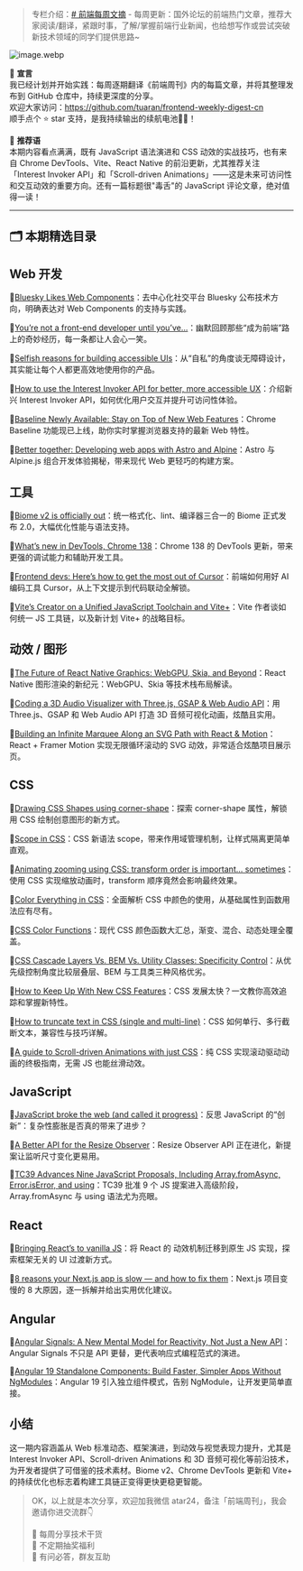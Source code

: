 > 专栏介绍：[# 前端每周文摘](https://juejin.cn/column/7207444169357410362 "https://juejin.cn/column/7207444169357410362") - 每周更新：国外论坛的前端热门文章，推荐大家阅读/翻译，紧跟时事，了解/掌握前端行业新闻，也给想写作或尝试突破新技术领域的同学们提供思路\~

![image.webp](https://p0-xtjj-private.juejin.cn/tos-cn-i-73owjymdk6/d31c82acd2914c48853b3e10bb8467af~tplv-73owjymdk6-jj-mark-v1:0:0:0:0:5o6Y6YeR5oqA5pyv56S-5Yy6IEAg5o6Y6YeR5a6J5Lic5bC8:q75.awebp?policy=eyJ2bSI6MywidWlkIjoiMTUyMTM3OTgyMzM0MDc5MiJ9&rk3s=f64ab15b&x-orig-authkey=f32326d3454f2ac7e96d3d06cdbb035152127018&x-orig-expires=1751334941&x-orig-sign=a86sFYxNWkI8UDnhEezJspEiBK4%3D)

📢 **宣言**\
我已经计划并开始实践：每周逐期翻译《前端周刊》内的每篇文章，并将其整理发布到 GitHub 仓库中，持续更深度的分享。\
欢迎大家访问：<https://github.com/tuaran/frontend-weekly-digest-cn>\
顺手点个 ⭐ star 支持，是我持续输出的续航电池🔋✨！

💬 **推荐语**\
本期内容看点满满，既有 JavaScript 语法演进和 CSS 动效的实战技巧，也有来自 Chrome DevTools、Vite、React Native 的前沿更新，尤其推荐关注「Interest Invoker API」和「Scroll-driven Animations」——这是未来可访问性和交互动效的重要方向。还有一篇标题很"毒舌"的 JavaScript 评论文章，绝对值得一读！

***

## 🗂 本期精选目录

## Web 开发

🔹[Bluesky Likes Web Components](https://lea.verou.me/blog/2025/bluesky-likes/)：去中心化社交平台 Bluesky 公布技术方向，明确表达对 Web Components 的支持与实践。

🔹[You’re not a front-end developer until you’ve…](https://www.nicchan.me/blog/youre-not-a-front-end-developer-until-youve/)：幽默回顾那些“成为前端”路上的奇妙经历，每一条都让人会心一笑。

🔹[Selfish reasons for building accessible UIs](https://nolanlawson.com/2025/06/16/selfish-reasons-for-building-accessible-uis/)：从“自私”的角度谈无障碍设计，其实能让每个人都更高效地使用你的产品。

🔹[How to use the Interest Invoker API for better, more accessible UX](https://blog.logrocket.com/interest-invoker-api/)：介绍新兴 Interest Invoker API，如何优化用户交互并提升可访问性体验。

🔹[Baseline Newly Available: Stay on Top of New Web Features](https://thenewstack.io/baseline-newly-available-stay-on-top-of-new-web-features/)：Chrome Baseline 功能现已上线，助你实时掌握浏览器支持的最新 Web 特性。

🔹[Better together: Developing web apps with Astro and Alpine](https://www.infoworld.com/article/4006991/better-together-developing-web-apps-with-astro-and-alpine.html)：Astro 与 Alpine.js 组合开发体验揭秘，带来现代 Web 更轻巧的构建方案。

## 工具

🔹[Biome v2 is officially out](https://biomejs.dev/blog/biome-v2/)：统一格式化、lint、编译器三合一的 Biome 正式发布 2.0，大幅优化性能与语法支持。

🔹[What’s new in DevTools, Chrome 138](https://developer.chrome.com/blog/new-in-devtools-138?hl=en)：Chrome 138 的 DevTools 更新，带来更强的调试能力和辅助开发工具。

🔹[Frontend devs: Here’s how to get the most out of Cursor](https://blog.logrocket.com/frontend-devs-heres-how-to-get-the-most-out-of-cursor/)：前端如何用好 AI 编码工具 Cursor，从上下文提示到代码联动全解锁。

🔹[Vite’s Creator on a Unified JavaScript Toolchain and Vite+](https://thenewstack.io/vites-creator-on-a-unified-javascript-toolchain-and-vite/)：Vite 作者谈如何统一 JS 工具链，以及新计划 Vite+ 的战略目标。

## 动效 / 图形

🔹[The Future of React Native Graphics: WebGPU, Skia, and Beyond](https://shopify.engineering/webgpu-skia-web-graphics)：React Native 图形渲染的新纪元：WebGPU、Skia 等技术栈布局解读。

🔹[Coding a 3D Audio Visualizer with Three.js, GSAP & Web Audio API](https://tympanus.net/codrops/2025/06/18/coding-a-3d-audio-visualizer-with-three-js-gsap-web-audio-api/)：用 Three.js、GSAP 和 Web Audio API 打造 3D 音频可视化动画，炫酷且实用。

🔹[Building an Infinite Marquee Along an SVG Path with React & Motion](https://tympanus.net/codrops/2025/06/17/building-an-infinite-marquee-along-an-svg-path-with-react-motion/)：React + Framer Motion 实现无限循环滚动的 SVG 动效，非常适合炫酷项目展示页。

## CSS

🔹[Drawing CSS Shapes using corner-shape](https://frontendmasters.com/blog/drawing-css-shapes-using-corner-shape/)：探索 corner-shape 属性，解锁用 CSS 绘制创意图形的新方式。

🔹[Scope in CSS](https://frontendmasters.com/blog/scope-in-css/)：CSS 新语法 scope，带来作用域管理机制，让样式隔离更简单直观。

🔹[Animating zooming using CSS: transform order is important… sometimes](https://jakearchibald.com/2025/animating-zooming/)：使用 CSS 实现缩放动画时，transform 顺序竟然会影响最终效果。

🔹[Color Everything in CSS](https://css-tricks.com/color-everything-in-css/)：全面解析 CSS 中颜色的使用，从基础属性到函数用法应有尽有。

🔹[CSS Color Functions](https://css-tricks.com/css-color-functions/)：现代 CSS 颜色函数大汇总，渐变、混合、动态处理全覆盖。

🔹[CSS Cascade Layers Vs. BEM Vs. Utility Classes: Specificity Control](https://www.smashingmagazine.com/2025/06/css-cascade-layers-bem-utility-classes-specificity-control/)：从优先级控制角度比较层叠层、BEM 与工具类三种风格优劣。

🔹[How to Keep Up With New CSS Features](https://css-tricks.com/how-to-keep-up-with-new-css-features/)：CSS 发展太快？一文教你高效追踪和掌握新特性。

🔹[How to truncate text in CSS (single and multi-line)](https://blog.logrocket.com/truncate-text-css/)：CSS 如何单行、多行截断文本，兼容性与技巧详解。

🔹[A guide to Scroll-driven Animations with just CSS](https://webkit.org/blog/17101/a-guide-to-scroll-driven-animations-with-just-css/)：纯 CSS 实现滚动驱动动画的终极指南，无需 JS 也能丝滑动效。

## JavaScript

🔹[JavaScript broke the web (and called it progress)](https://www.jonoalderson.com/conjecture/javascript-broke-the-web-and-called-it-progress/)：反思 JavaScript 的“创新”：复杂性膨胀是否真的带来了进步？

🔹[A Better API for the Resize Observer](https://css-tricks.com/a-better-api-for-the-resize-observer/)：Resize Observer API 正在进化，新提案让监听尺寸变化更易用。

🔹[TC39 Advances Nine JavaScript Proposals, Including Array.fromAsync, Error.isError, and using](https://www.infoq.com/news/2025/06/tc39-stage-4-2025/)：TC39 批准 9 个 JS 提案进入高级阶段，Array.fromAsync 与 using 语法尤为亮眼。

## React

🔹[Bringing React’s <ViewTransition> to vanilla JS](https://plainvanillaweb.com/blog/articles/2025-06-12-view-transitions/)：将 React 的 <ViewTransition> 动效机制迁移到原生 JS 实现，探索框架无关的 UI 过渡新方式。

🔹[8 reasons your Next.js app is slow — and how to fix them](https://blog.logrocket.com/fix-nextjs-app-slow-performance/)：Next.js 项目变慢的 8 大原因，逐一拆解并给出实用优化建议。

## Angular

🔹[Angular Signals: A New Mental Model for Reactivity, Not Just a New API](https://www.sitepoint.com/angular-signals-a-new-mental-model/)：Angular Signals 不只是 API 更替，更代表响应式编程范式的演进。

🔹[Angular 19 Standalone Components: Build Faster, Simpler Apps Without NgModules](https://www.syncfusion.com/blogs/post/angular19-standalone-components)：Angular 19 引入独立组件模式，告别 NgModule，让开发更简单直接。

## 小结

这一期内容涵盖从 Web 标准动态、框架演进，到动效与视觉表现力提升，尤其是 Interest Invoker API、Scroll-driven Animations 和 3D 音频可视化等前沿技术，为开发者提供了可借鉴的技术素材。Biome v2、Chrome DevTools 更新和 Vite+ 的持续优化也标志着构建工具链正变得更快更稳更智能。

> OK，以上就是本次分享，欢迎加我微信 atar24，备注「前端周刊」，我会邀请你进交流群👇
>
> 🚀 每周分享技术干货\
> 🎁 不定期抽奖福利\
> 💬 有问必答，群友互助
